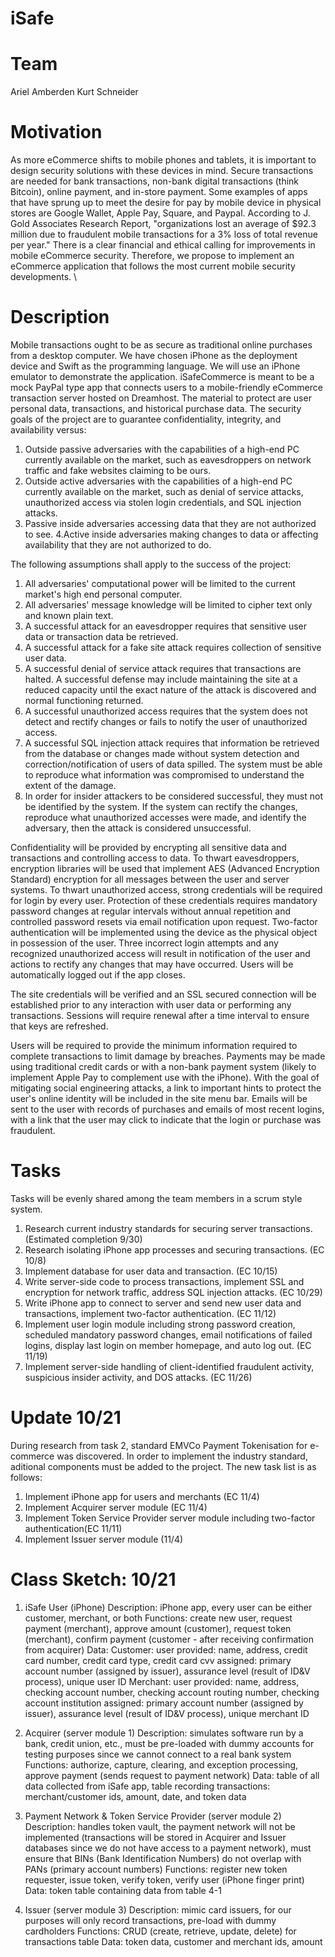 # iSafe

# Team
Ariel Amberden
Kurt Schneider

# Motivation
As more eCommerce shifts to mobile phones and tablets, it is important to design security solutions with these devices in mind.  Secure transactions are needed for bank transactions, non-bank digital transactions (think Bitcoin), online payment, and in-store payment.  Some examples of apps that have sprung up to meet the desire for pay by mobile device in physical stores are Google Wallet, Apple Pay, Square, and Paypal.  According to J. Gold Associates Research Report, "organizations lost an average of \$92.3 million due to fraudulent mobile transactions for a 3\% loss of total revenue per year." There is a clear financial and ethical calling for improvements in mobile eCommerce security.  Therefore, we propose to implement an eCommerce application that follows the most current mobile security developments. \\

# Description
Mobile transactions ought to be as secure as traditional online purchases from a desktop computer.  We have chosen iPhone as the deployment device and Swift as the programming language.  We will use an iPhone emulator to demonstrate the application.  iSafeCommerce is meant to be a mock PayPal type app that connects users to a mobile-friendly eCommerce transaction server hosted on Dreamhost.  The material to protect are user personal data, transactions, and historical purchase data.  The security goals of the project are to guarantee confidentiality, integrity, and availability versus:
  1. Outside passive adversaries with the capabilities of a high-end PC currently available on the market, such as eavesdroppers on network traffic and fake websites claiming to be ours.
  2. Outside active adversaries with the capabilities of a high-end PC currently available on the market, such as denial of service attacks, unauthorized access via stolen login credentials, and SQL injection attacks.
  3. Passive inside adversaries accessing data that they are not authorized to see.
  4.Active inside adversaries making changes to data or affecting availability that they are not authorized to do.

The following assumptions shall apply to the success of the project:
  1. All adversaries' computational power will be limited to the current market's high end personal computer.
  2. All adversaries' message knowledge will be limited to cipher text only and known plain text.
  3. A successful attack for an eavesdropper requires that sensitive user data or transaction data be retrieved. 
  4. A successful attack for a fake site attack requires collection of sensitive user data.
  5. A successful denial of service attack requires that transactions are halted.  A successful defense may include maintaining the site at a reduced capacity until the exact nature of the attack is discovered and normal functioning returned.
  6. A successful unauthorized access requires that the system does not detect and rectify changes or fails to notify the user of unauthorized access.
  7. A successful SQL injection attack requires that information be retrieved from the database or changes made without system detection and correction/notification of users of data spilled.  The system must be able to reproduce what information was compromised to understand the extent of the damage.
  8. In order for insider attackers to be considered successful, they must not be identified by the system.  If the system can rectify the changes, reproduce what unauthorized accesses were made, and identify the adversary, then the attack is considered unsuccessful. 

Confidentiality will be provided by encrypting all sensitive data and transactions and controlling access to data.  To thwart eavesdroppers, encryption libraries will be used that implement AES (Advanced Encryption Standard) encryption for all messages between the user and server systems. To thwart unauthorized access, strong credentials will be required for login by every user.  Protection of these credentials requires mandatory password changes at regular intervals without annual repetition and controlled password resets via email notification upon request. Two-factor authentication will be implemented using the device as the physical object in possession of the user.  Three incorrect login attempts and any recognized unauthorized access will result in notification of the user and actions to rectify any changes that may have occurred.  Users will be automatically logged out if the app closes.

The site credentials will be verified and an SSL secured connection will be established prior to any interaction with user data or performing any transactions.  Sessions will require renewal after a time interval to ensure that keys are refreshed.

Users will be required to provide the minimum information required to complete transactions to limit damage by breaches. Payments may be made using traditional credit cards or with a non-bank payment system (likely to implement Apple Pay to complement use with the iPhone).  With the goal of mitigating social engineering attacks, a link to important hints to protect the user's online identity will be included in the site menu bar.  Emails will be sent to the user with records of purchases and emails of most recent logins, with a link that the user may click to indicate that the login or purchase was fraudulent. 

# Tasks
Tasks will be evenly shared among the team members in a scrum style system. 
  1. Research current industry standards for securing server transactions. (Estimated completion 9/30)
  2. Research isolating iPhone app processes and securing transactions. (EC 10/8)
  3. Implement database for user data and transaction. (EC 10/15)
  4. Write server-side code to process transactions, implement SSL and encryption for network traffic, address SQL injection attacks. (EC 10/29)
  5. Write iPhone app to connect to server and send new user data and transactions, implement two-factor authentication. (EC 11/12)
  6. Implement user login module including strong password creation, scheduled mandatory password changes, email notifications of failed logins, display last login on member homepage, and auto log out. (EC 11/19)
  7. Implement server-side handling of client-identified fraudulent activity, suspicious insider activity, and DOS attacks. (EC 11/26)

# Update 10/21
During research from task 2, standard EMVCo Payment Tokenisation for e-commerce was discovered.  In order to implement the industry standard, aditional components must be added to the project.  The new task list is as follows:
  1. Implement iPhone app for users and merchants (EC 11/4)
  2. Implement Acquirer server module (EC 11/4)
  3. Implement Token Service Provider server module including two-factor authentication(EC 11/11)
  4. Implement Issuer server module (11/4)

# Class Sketch: 10/21
  1. iSafe User (iPhone)
    Description: iPhone app, every user can be either customer, merchant, or both
    Functions: create new user, request payment (merchant), approve amount (customer), request token (merchant), confirm payment (customer - after receiving confirmation from acquirer)
    Data:
        Customer: user provided: name, address, credit card number, credit card type, credit card cvv
                  assigned: primary account number (assigned by issuer), assurance level (result of ID&V process), unique user ID
        Merchant: user provided: name, address, checking account number, checking account routing number, checking account institution
                  assigned: primary account number (assigned by issuer), assurance level (result of ID&V process), unique merchant ID

  2. Acquirer (server module 1)
    Description: simulates software run by a bank, credit union, etc., must be pre-loaded with dummy accounts for testing purposes since we cannot connect to a real bank system
    Functions: authorize, capture, clearing, and exception processing, approve payment (sends request to payment network)
    Data: table of all data collected from iSafe app, table recording transactions: merchant/customer ids, amount, date, and token data
  
  3. Payment Network & Token Service Provider (server module 2)
    Description: handles token vault, the payment network will not be implemented (transactions will be stored in Acquirer and Issuer databases since we do not have access to a payment network), must ensure that BINs (Bank Identification Numbers) do not overlap with PANs (primary account numbers)
    Functions: register new token requester, issue token, verify token, verify user (iPhone finger print)
    Data: token table containing data from table 4-1
  
  4. Issuer (server module 3)
    Description: mimic card issuers, for our purposes will only record transactions, pre-load with dummy cardholders
    Functions: CRUD (create, retrieve, update, delete) for transactions table
    Data: token data, customer and merchant ids, amount
